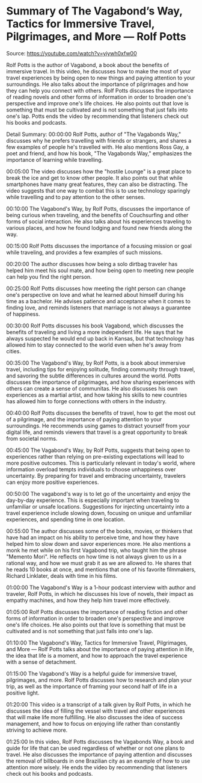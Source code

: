 # Summary of The Vagabond’s Way, Tactics for Immersive Travel, Pilgrimages, and More — Rolf Potts

Source: https://youtube.com/watch?v=yiywh0xfw00

Rolf Potts is the author of Vagabond, a book about the benefits of immersive travel. In this video, he discusses how to make the most of your travel experiences by being open to new things and paying attention to your surroundings. He also talks about the importance of pilgrimages and how they can help you connect with others.
Rolf Potts discusses the importance of reading novels and other forms of information in order to broaden one's perspective and improve one's life choices. He also points out that love is something that must be cultivated and is not something that just falls into one's lap. Potts ends the video by recommending that listeners check out his books and podcasts.

Detail Summary: 
00:00:00
Rolf Potts, author of "The Vagabonds Way," discusses why he prefers travelling with friends or strangers, and shares a few examples of people he's travelled with. He also mentions Ross Gay, a poet and friend, and how his book, "The Vagabonds Way," emphasizes the importance of learning while travelling.

00:05:00
The video discusses how the "hostile Lounge" is a great place to break the ice and get to know other people. It also points out that while smartphones have many great features, they can also be distracting. The video suggests that one way to combat this is to use technology sparingly while travelling and to pay attention to the other senses.

00:10:00
The Vagabond's Way, by Rolf Potts, discusses the importance of being curious when traveling, and the benefits of Couchsurfing and other forms of social interaction. He also talks about his experiences traveling to various places, and how he found lodging and found new friends along the way.

00:15:00
Rolf Potts discusses the importance of a focusing mission or goal while traveling, and provides a few examples of such missions.

00:20:00
The author discusses how being a solo dirtbag traveler has helped him meet his soul mate, and how being open to meeting new people can help you find the right person.

00:25:00
Rolf Potts discusses how meeting the right person can change one's perspective on love and what he learned about himself during his time as a bachelor. He advises patience and acceptance when it comes to finding love, and reminds listeners that marriage is not always a guarantee of happiness.

00:30:00
Rolf Potts discusses his book Vagabond, which discusses the benefits of traveling and living a more independent life. He says that he always suspected he would end up back in Kansas, but that technology has allowed him to stay connected to the world even when he's away from cities.

00:35:00
The Vagabond's Way, by Rolf Potts, is a book about immersive travel, including tips for enjoying solitude, finding community through travel, and savoring the subtle differences in cultures around the world. Potts discusses the importance of pilgrimages, and how sharing experiences with others can create a sense of communitas. He also discusses his own experiences as a martial artist, and how taking his skills to new countries has allowed him to forge connections with others in the industry.

00:40:00
Rolf Potts discusses the benefits of travel, how to get the most out of a pilgrimage, and the importance of paying attention to your surroundings. He recommends using games to distract yourself from your digital life, and reminds viewers that travel is a great opportunity to break from societal norms.

00:45:00
The Vagabond's Way, by Rolf Potts, suggests that being open to experiences rather than relying on pre-existing expectations will lead to more positive outcomes. This is particularly relevant in today's world, where information overload tempts individuals to choose unhappiness over uncertainty. By preparing for travel and embracing uncertainty, travelers can enjoy more positive experiences.

00:50:00
The vagabond's way is to let go of the uncertainty and enjoy the day-by-day experience. This is especially important when traveling to unfamiliar or unsafe locations. Suggestions for injecting uncertainty into a travel experience include slowing down, focusing on unique and unfamiliar experiences, and spending time in one location.

00:55:00
The author discusses some of the books, movies, or thinkers that have had an impact on his ability to perceive time, and how they have helped him to slow down and savor experiences more. He also mentions a monk he met while on his first Vagabond trip, who taught him the phrase "Memento Mori". He reflects on how time is not always given to us in a rational way, and how we must grab it as we are allowed to. He shares that he reads 10 books at once, and mentions that one of his favorite filmmakers, Richard Linklater, deals with time in his films.

01:00:00
The Vagabond's Way is a 1-hour podcast interview with author and traveler, Rolf Potts, in which he discusses his love of novels, their impact as empathy machines, and how they help him travel more effectively.

01:05:00
Rolf Potts discusses the importance of reading fiction and other forms of information in order to broaden one's perspective and improve one's life choices. He also points out that love is something that must be cultivated and is not something that just falls into one's lap.

01:10:00
The Vagabond's Way, Tactics for Immersive Travel, Pilgrimages, and More — Rolf Potts talks about the importance of paying attention in life, the idea that life is a moment, and how to approach the travel experience with a sense of detachment.

01:15:00
The Vagabond's Way is a helpful guide for immersive travel, pilgrimages, and more. Rolf Potts discusses how to research and plan your trip, as well as the importance of framing your second half of life in a positive light.

01:20:00
This video is a transcript of a talk given by Rolf Potts, in which he discusses the idea of filling the vessel with travel and other experiences that will make life more fulfilling. He also discusses the idea of success management, and how to focus on enjoying life rather than constantly striving to achieve more.

01:25:00
In this video, Rolf Potts discusses the Vagabonds Way, a book and guide for life that can be used regardless of whether or not one plans to travel. He also discusses the importance of paying attention and discusses the removal of billboards in one Brazilian city as an example of how to use attention more wisely. He ends the video by recommending that listeners check out his books and podcasts.

